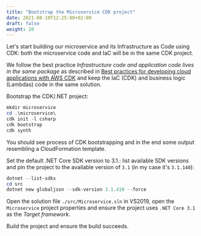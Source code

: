 ```yaml
---
title: "Bootstrap the Microservice CDK project"
date: 2021-08-10T12:25:08+02:00
draft: false
weight: 20
---
```


Let's start building our microservice and its Infrastructure as Code using CDK: both the microservice code and IaC will be in the same CDK project.

We follow the best practice _Infrastructure code and application code lives in the same package_ as described in [Best practices for developing cloud applications with AWS CDK](https://aws.amazon.com/blogs/devops/best-practices-for-developing-cloud-applications-with-aws-cdk/) and keep the IaC (CDK) and business logic (Lambdas) code in the same solution.

Bootstrap the CDK/.NET project:

```powershell
mkdir microservice
cd .\microservice\
cdk init -l csharp
cdk bootstrap
cdk synth
```

You should see process of CDK bootstrapping and in the end some output resembling a CloudFormation template.

Set the default .NET Core SDK version to 3.1.: list available SDK versions and pin the project to the available version of `3.1` (in my case it's `3.1.140`):

```powershell
dotnet --list-sdks
cd src
dotnet new globaljson --sdk-version 3.1.410 --force
```

Open the solution file `./src/Microservice.sln` in VS2019, open the `Microservice` project properties and ensure the project uses `.NET Core 3.1` as the _Target framework_.

Build the project and ensure the build succeeds.
